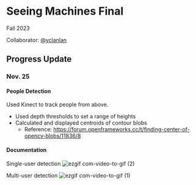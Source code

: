 # Seeing Machines Final
Fall 2023

Collaborator: [@yclanlan](https://github.com/yclanlan)


## Progress Update
### Nov. 25
#### People Detection
Used Kinect to track people from above.
* Used depth thresholds to set a range of heights
* Calculated and displayed centroids of contour blobs
  * Reference: https://forum.openframeworks.cc/t/finding-center-of-opencv-blobs/11836/8

#### Documentation
Single-user detection
![ezgif com-video-to-gif (2)](https://github.com/LilYuuu/seeing-machines-final/assets/44248733/f72f7f27-2048-48e6-8d83-13822ca60cc4)

Multi-user detection
![ezgif com-video-to-gif (1)](https://github.com/LilYuuu/seeing-machines-final/assets/44248733/354626d8-4e72-4a6b-8c06-9fa1bd9cc5ce)



